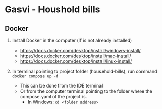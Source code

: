 # Gasvi - Houshold bills

## Docker

1. Install Docker in the computer (if is not already installed)

   - https://docs.docker.com/desktop/install/windows-install/
   - https://docs.docker.com/desktop/install/mac-install/
   - https://docs.docker.com/desktop/install/linux-install/ 


2. In terminal pointing to project folder (household-bills), run command `docker compose up -d`
    - This can be done from the IDE terminal
    - Or from the computer terminal pointing to the folder where the compose.yaml of the project is.
      - In Windows: `cd <folder address>`




















